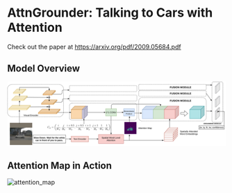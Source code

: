 # AttnGrounder: Talking to Cars with Attention
Check out the paper at https://arxiv.org/pdf/2009.05684.pdf

## Model Overview
![complete_model](complete_model.png "AttnGrounder Complete Model")


## Attention Map in Action
![attention_map](examples_img_final.png "Attention Map")
